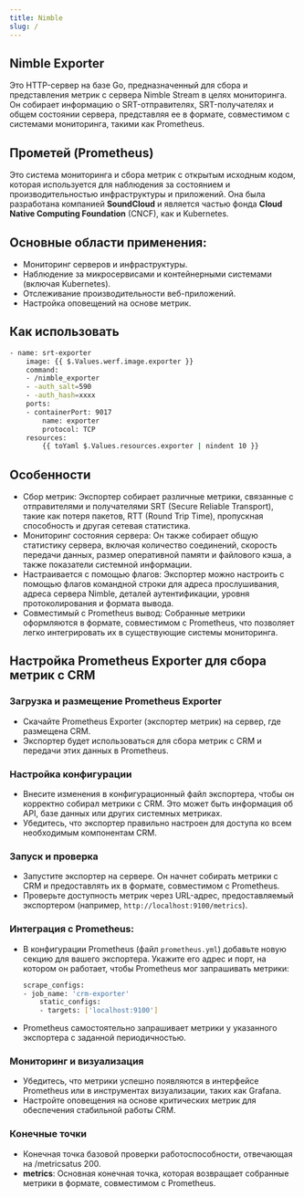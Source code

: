 ```yaml
---
title: Nimble
slug: /
---
```


## Nimble Exporter

Это HTTP-сервер на базе Go, предназначенный для сбора и представления метрик с сервера Nimble Stream в целях мониторинга. Он собирает информацию о SRT-отправителях, SRT-получателях и общем состоянии сервера, представляя ее в формате, совместимом с системами мониторинга, такими как Prometheus.

## Прометей (Prometheus)

Это система мониторинга и сбора метрик с открытым исходным кодом, которая используется для наблюдения за состоянием и производительностью инфраструктуры и приложений. Она была разработана компанией **SoundCloud** и является частью фонда **Cloud Native Computing Foundation** (CNCF), как и Kubernetes.

## Основные области применения:

* Мониторинг серверов и инфраструктуры.
* Наблюдение за микросервисами и контейнерными системами (включая Kubernetes).
* Отслеживание производительности веб-приложений.
* Настройка оповещений на основе метрик.

## Как использовать

```bash
- name: srt-exporter
    image: {{ $.Values.werf.image.exporter }}
    command:
    - /nimble_exporter
    - -auth_salt=590
    - -auth_hash=xxxx
    ports:
    - containerPort: 9017
        name: exporter
        protocol: TCP
    resources:
        {{ toYaml $.Values.resources.exporter | nindent 10 }}
```

## Особенности

* Сбор метрик: Экспортер собирает различные метрики, связанные с отправителями и получателями SRT (Secure Reliable Transport), такие как потеря пакетов, RTT (Round Trip Time), пропускная способность и другая сетевая статистика.
* Мониторинг состояния сервера: Он также собирает общую статистику сервера, включая количество соединений, скорость передачи данных, размер оперативной памяти и файлового кэша, а также показатели системной информации.
* Настраивается с помощью флагов: Экспортер можно настроить с помощью флагов командной строки для адреса прослушивания, адреса сервера Nimble, деталей аутентификации, уровня протоколирования и формата вывода.
* Совместимый с Prometheus вывод: Собранные метрики оформляются в формате, совместимом с Prometheus, что позволяет легко интегрировать их в существующие системы мониторинга.

## Настройка Prometheus Exporter для сбора метрик с CRM

### Загрузка и размещение Prometheus Exporter

* Скачайте Prometheus Exporter (экспортер метрик) на сервер, где размещена CRM.
* Экспортер будет использоваться для сбора метрик с CRM и передачи этих данных в Prometheus.

### Настройка конфигурации

* Внесите изменения в конфигурационный файл экспортера, чтобы он корректно собирал метрики с CRM. Это может быть информация об API, базе данных или других системных метриках.
* Убедитесь, что экспортер правильно настроен для доступа ко всем необходимым компонентам CRM.

### Запуск и проверка

* Запустите экспортер на сервере. Он начнет собирать метрики с CRM и предоставлять их в формате, совместимом с Prometheus.
* Проверьте доступность метрик через URL-адрес, предоставляемый экспортером (например, `http://localhost:9100/metrics`).

### Интеграция с Prometheus:

* В конфигурации Prometheus (файл `prometheus.yml`) добавьте новую секцию для вашего экспортера. Укажите его адрес и порт, на котором он работает, чтобы Prometheus мог запрашивать метрики:
    ```bash
    scrape_configs:
    - job_name: 'crm-exporter'
        static_configs:
        - targets: ['localhost:9100']
    ```      
* Prometheus самостоятельно запрашивает метрики у указанного экспортера с заданной периодичностью.

### Мониторинг и визуализация

* Убедитесь, что метрики успешно появляются в интерфейсе Prometheus или в инструментах визуализации, таких как Grafana.
* Настройте оповещения на основе критических метрик для обеспечения стабильной работы CRM.

### Конечные точки

* Конечная точка базовой проверки работоспособности, отвечающая на /metricsatus 200.
* **metrics**: Основная конечная точка, которая возвращает собранные метрики в формате, совместимом с Prometheus.

